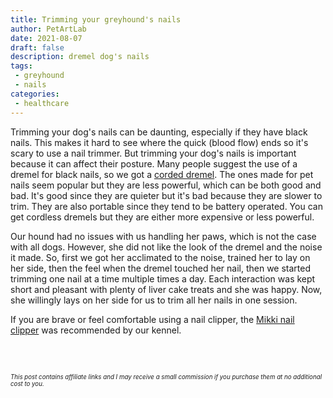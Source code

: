 ```yaml
---
title: Trimming your greyhound's nails
author: PetArtLab
date: 2021-08-07
draft: false
description: dremel dog's nails
tags:
 - greyhound
 - nails
categories:
 - healthcare
---
```


Trimming your dog's nails can be daunting, especially if they have black nails. This makes it hard to see where the quick (blood flow) ends so it's scary to use a nail trimmer. But trimming your dog's nails is important because it can affect their posture. Many people suggest the use of a dremel for black nails, so we got a [corded dremel](https://amzn.to/38PvvH4). The ones made for pet nails seem popular but they are less powerful, which can be both good and bad. It's good since they are quieter but it's bad because they are slower to trim. They are also portable since they tend to be battery operated. You can get cordless dremels but they are either more expensive or less powerful. 

Our hound had no issues with us handling her paws, which is not the case with all dogs. However, she did not like the look of the dremel and the noise it made. So, first we got her acclimated to the noise, trained her to lay on her side, then the feel when the dremel touched her nail, then we started trimming one nail at a time multiple times a day. Each interaction was kept short and pleasant with plenty of liver cake treats and she was happy. Now, she willingly lays on her side for us to trim all her nails in one session. 

If you are brave or feel comfortable using a nail clipper, the [Mikki nail clipper](https://amzn.to/3hanD7y) was recommended by our kennel. 
<br>


<br>


<br>



<sub><sup>_This post contains affiliate links and I may receive a small commission if you purchase them at no additional cost to you._</sup></sub>